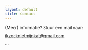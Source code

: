 ```yaml
---
layout: default
title: Contact
---
```


<section>
<p>(Meer) informatie? Stuur een mail naar:</p>

<p style="line-height:0.5;"><a href="mailto:ikzoeknietmijnkat@gmail.com">ikzoeknietmijnkat<span class="at">@</span>gmail.com</a></p>


<p><span class="dots">...</span></p>
</section>

<div class="bottom">
  <div class="main-cat"></div>
  <div class="little-cat">
    <img src="{{ '/assets/images/little-cat.svg' | relative_url }}" alt="">
  </div> 
</div>
